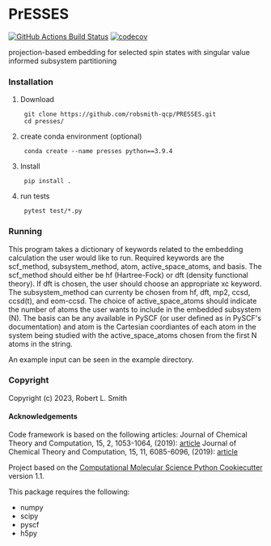 PrESSES
==============================
[//]: # (Badges)
[![GitHub Actions Build Status](https://github.com/REPLACE_WITH_OWNER_ACCOUNT/presses/workflows/CI/badge.svg)](https://github.com/REPLACE_WITH_OWNER_ACCOUNT/presses/actions?query=workflow%3ACI)
[![codecov](https://codecov.io/gh/REPLACE_WITH_OWNER_ACCOUNT/PrESSES/branch/main/graph/badge.svg)](https://codecov.io/gh/REPLACE_WITH_OWNER_ACCOUNT/PrESSES/branch/main)


projection-based embedding for selected spin states with singular value informed subsystem partitioning

### Installation
1. Download
    
        git clone https://github.com/robsmith-qcp/PRESSES.git
        cd presses/

2. create conda environment (optional)
         
        conda create --name presses python==3.9.4

3. Install

        pip install .

4. run tests
    
        pytest test/*.py

### Running
This program takes a dictionary of keywords related to the embedding calculation the user would like to run.
Required keywords are the scf_method, subsystem_method, atom, active_space_atoms, and basis. 
The scf_method should either be hf (Hartree-Fock) or dft (density functional theory). If dft is chosen, the user should choose an appropriate xc keyword.
The subsystem_method can currenty be chosen from hf, dft, mp2, ccsd, ccsd(t), and eom-ccsd.
The choice of active_space_atoms should indicate the number of atoms the user wants to include in the embedded subsystem (N).
The basis can be any available in PySCF (or user defined as in PySCF's documentation) and atom is the Cartesian coordiantes of each atom in the system being studied with the active_space_atoms chosen from the first N atoms in the string.

An example input can be seen in the example directory.

### Copyright

Copyright (c) 2023, Robert L. Smith


#### Acknowledgements
Code framework is based on the following articles:
Journal of Chemical Theory and Computation, 15, 2, 1053-1064, (2019): 
[article](https://pubs.acs.org/doi/10.1021/acs.jctc.8b01112)
Journal of Chemical Theory and Computation, 15, 11, 6085-6096, (2019): 
[article](https://pubs.acs.org/doi/10.1021/acs.jctc.9b00682)

Project based on the
[Computational Molecular Science Python Cookiecutter](https://github.com/molssi/cookiecutter-cms) version 1.1.

This package requires the following:
  - numpy
  - scipy
  - pyscf
  - h5py
